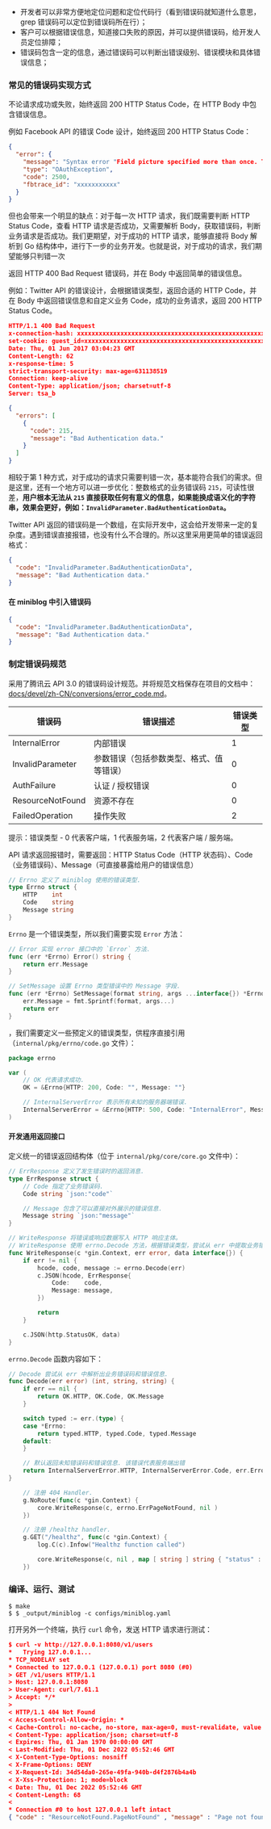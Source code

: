 - 开发者可以非常方便地定位问题和定位代码行（看到错误码就知道什么意思，grep 错误码可以定位到错误码所在行）；
- 客户可以根据错误信息，知道接口失败的原因，并可以提供错误码，给开发人员定位排障；
- 错误码包含一定的信息，通过错误码可以判断出错误级别、错误模块和具体错误信息；

### 常见的错误码实现方式

不论请求成功或失败，始终返回 200 HTTP Status Code，在 HTTP Body 中包含错误信息。

例如 Facebook API 的错误 Code 设计，始终返回 200 HTTP Status Code：

```json
{
  "error": {
    "message": "Syntax error "Field picture specified more than once. This is only possible before version 2.1" at character 23: id,name,picture,picture",
    "type": "OAuthException",
    "code": 2500,
    "fbtrace_id": "xxxxxxxxxxx"
  }
}

```

但也会带来一个明显的缺点：对于每一次 HTTP 请求，我们既需要判断 HTTP Status Code，查看 HTTP 请求是否成功，又需要解析 Body，获取错误码，判断业务请求是否成功。我们更期望，对于成功的 HTTP 请求，能够直接将 Body 解析到 Go 结构体中，进行下一步的业务开发。也就是说，对于成功的请求，我们期望能够只判错一次

返回 HTTP 400 Bad Request 错误码，并在 Body 中返回简单的错误信息。

例如：Twitter API 的错误设计，会根据错误类型，返回合适的 HTTP Code，并在 Body 中返回错误信息和自定义业务 Code，成功的业务请求，返回 200 HTTP Status Code。

```json
HTTP/1.1 400 Bad Request
x-connection-hash: xxxxxxxxxxxxxxxxxxxxxxxxxxxxxxxxxxxxxxxxxxxxxxxxxxxxxx
set-cookie: guest_id=xxxxxxxxxxxxxxxxxxxxxxxxxxxxxxxxxxxxxxxxxxxxxxxxxxxxxx
Date: Thu, 01 Jun 2017 03:04:23 GMT
Content-Length: 62
x-response-time: 5
strict-transport-security: max-age=631138519
Connection: keep-alive
Content-Type: application/json; charset=utf-8
Server: tsa_b

{
  "errors": [
    {
      "code": 215,
      "message": "Bad Authentication data."
    }
  ]
}

```

相较于第 1 种方式，对于成功的请求只需要判错一次，基本能符合我们的需求。但是这里，还有一个地方可以进一步优化：整数格式的业务错误码 `215`，可读性很差，**用户根本无法从 `215` 直接获取任何有意义的信息，如果能换成语义化的字符串，效果会更好，例如：`InvalidParameter.BadAuthenticationData`。**

Twitter API 返回的错误码是一个数组，在实际开发中，这会给开发带来一定的复杂度。遇到错误直接报错，也没有什么不合理的。所以这里采用更简单的错误返回格式：

```json
{
  "code": "InvalidParameter.BadAuthenticationData",
  "message": "Bad Authentication data."
}

```

#### 在 miniblog 中引入错误码

```json
{
  "code": "InvalidParameter.BadAuthenticationData",
  "message": "Bad Authentication data."
}

```

### 制定错误码规范

采用了腾讯云 API 3.0 的错误码设计规范。并将规范文档保存在项目的文档中：[docs/devel/zh-CN/conversions/error_code.md](https://link.juejin.cn/?target=https%3A%2F%2Fgithub.com%2Fmarmotedu%2Fminiblog%2Fblob%2Fmaster%2Fdocs%2Fdevel%2Fzh-CN%2Fconversions%2Ferror_code.md)。

| 错误码           | 错误描述                                 | 错误类型 |
| ---------------- | ---------------------------------------- | -------- |
| InternalError    | 内部错误                                 | 1        |
| InvalidParameter | 参数错误（包括参数类型、格式、值等错误） | 0        |
| AuthFailure      | 认证 / 授权错误                          | 0        |
| ResourceNotFound | 资源不存在                               | 0        |
| FailedOperation  | 操作失败                                 | 2        |

提示：错误类型 - 0 代表客户端，1 代表服务端，2 代表客户端 / 服务端。

API 请求返回报错时，需要返回：HTTP Status Code（HTTP 状态码）、Code（业务错误码）、Message（可直接暴露给用户的错误信息）

```go
// Errno 定义了 miniblog 使用的错误类型.
type Errno struct {
    HTTP    int
    Code    string
    Message string
}

```

`Errno` 是一个错误类型，所以我们需要实现 `Error` 方法：

```go
// Error 实现 error 接口中的 `Error` 方法.
func (err *Errno) Error() string {
    return err.Message
}

// SetMessage 设置 Errno 类型错误中的 Message 字段.
func (err *Errno) SetMessage(format string, args ...interface{}) *Errno {
    err.Message = fmt.Sprintf(format, args...)
    return err
}

```

，我们需要定义一些预定义的错误类型，供程序直接引用（`internal/pkg/errno/code.go` 文件）：

```go
package errno

var (
    // OK 代表请求成功.
    OK = &Errno{HTTP: 200, Code: "", Message: ""}

    // InternalServerError 表示所有未知的服务器端错误.
    InternalServerError = &Errno{HTTP: 500, Code: "InternalError", Message: "Internal server error."}
)

```

#### 开发通用返回接口

定义统一的错误返回结构体（位于 `internal/pkg/core/core.go` 文件中）：

```go
// ErrResponse 定义了发生错误时的返回消息.
type ErrResponse struct {
    // Code 指定了业务错误码.
    Code string `json:"code"`

    // Message 包含了可以直接对外展示的错误信息.
    Message string `json:"message"`
}

```

```go
// WriteResponse 将错误或响应数据写入 HTTP 响应主体。
// WriteResponse 使用 errno.Decode 方法，根据错误类型，尝试从 err 中提取业务错误码和错误信息.
func WriteResponse(c *gin.Context, err error, data interface{}) {
    if err != nil {
        hcode, code, message := errno.Decode(err)
        c.JSON(hcode, ErrResponse{
            Code:    code,
            Message: message,
        })

        return
    }

    c.JSON(http.StatusOK, data)
}

```

`errno.Decode` 函数内容如下：

````go
// Decode 尝试从 err 中解析出业务错误码和错误信息.
func Decode(err error) (int, string, string) {
    if err == nil {
        return OK.HTTP, OK.Code, OK.Message
    }

    switch typed := err.(type) {
    case *Errno:
        return typed.HTTP, typed.Code, typed.Message
    default:
    }

    // 默认返回未知错误码和错误信息. 该错误代表服务端出错
    return InternalServerError.HTTP, InternalServerError.Code, err.Error()
}

````

```go
    // 注册 404 Handler.
    g.NoRoute(func(c *gin.Context) {
        core.WriteResponse(c, errno.ErrPageNotFound, nil )
    })

    // 注册 /healthz handler.
    g.GET("/healthz", func(c *gin.Context) {
        log.C(c).Infow("Healthz function called")

        core.WriteResponse(c, nil , map [ string ] string { "status" : "ok" })
    })

```

### 编译、运行、测试

```shell
$ make
$ $ _output/miniblog -c configs/miniblog.yaml

```

打开另外一个终端，执行 `curl` 命令，发送 HTTP 请求进行测试：

```json
$ curl -v http://127.0.0.1:8080/v1/users   
*   Trying 127.0.0.1...
* TCP_NODELAY set
* Connected to 127.0.0.1 (127.0.0.1) port 8080 (#0)
> GET /v1/users HTTP/1.1
> Host: 127.0.0.1:8080
> User-Agent: curl/7.61.1
> Accept: */*
> 
< HTTP/1.1 404 Not Found
< Access-Control-Allow-Origin: *
< Cache-Control: no-cache, no-store, max-age=0, must-revalidate, value
< Content-Type: application/json; charset=utf-8
< Expires: Thu, 01 Jan 1970 00:00:00 GMT
< Last-Modified: Thu, 01 Dec 2022 05:52:46 GMT
< X-Content-Type-Options: nosniff
< X-Frame-Options: DENY
< X-Request-Id: 34d54da0-265e-49fa-940b-d4f2876b4a4b
< X-Xss-Protection: 1; mode=block
< Date: Thu, 01 Dec 2022 05:52:46 GMT
< Content-Length: 68
< 
* Connection #0 to host 127.0.0.1 left intact
{ "code" : "ResourceNotFound.PageNotFound" , "message" : "Page not found." } 

```











